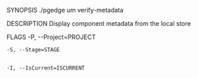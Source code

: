 
SYNOPSIS
    ./pgedge um verify-metadata <flags>

DESCRIPTION
    Display component metadata from the local store

FLAGS
    -P, --Project=PROJECT
    
    
    -S, --Stage=STAGE
    
    
    -I, --IsCurrent=ISCURRENT
    
    
